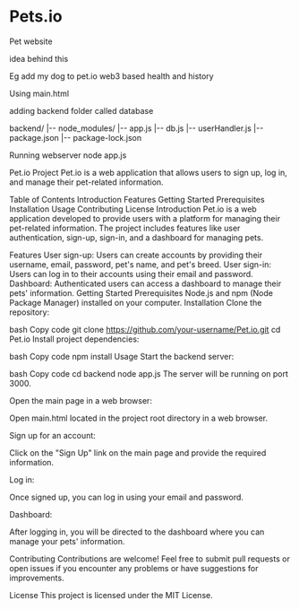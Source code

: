 # Pets.io
Pet website

idea behind this

Eg add my dog to pet.io 
web3 based
health and history



Using main.html 

adding backend folder called database

backend/
|-- node_modules/
|-- app.js
|-- db.js
|-- userHandler.js
|-- package.json
|-- package-lock.json


Running webserver node app.js

Pet.io Project
Pet.io is a web application that allows users to sign up, log in, and manage their pet-related information.

Table of Contents
Introduction
Features
Getting Started
Prerequisites
Installation
Usage
Contributing
License
Introduction
Pet.io is a web application developed to provide users with a platform for managing their pet-related information. The project includes features like user authentication, sign-up, sign-in, and a dashboard for managing pets.

Features
User sign-up: Users can create accounts by providing their username, email, password, pet's name, and pet's breed.
User sign-in: Users can log in to their accounts using their email and password.
Dashboard: Authenticated users can access a dashboard to manage their pets' information.
Getting Started
Prerequisites
Node.js and npm (Node Package Manager) installed on your computer.
Installation
Clone the repository:

bash
Copy code
git clone https://github.com/your-username/Pet.io.git
cd Pet.io
Install project dependencies:

bash
Copy code
npm install
Usage
Start the backend server:

bash
Copy code
cd backend
node app.js
The server will be running on port 3000.

Open the main page in a web browser:

Open main.html located in the project root directory in a web browser.

Sign up for an account:

Click on the "Sign Up" link on the main page and provide the required information.

Log in:

Once signed up, you can log in using your email and password.

Dashboard:

After logging in, you will be directed to the dashboard where you can manage your pets' information.

Contributing
Contributions are welcome! Feel free to submit pull requests or open issues if you encounter any problems or have suggestions for improvements.

License
This project is licensed under the MIT License.
